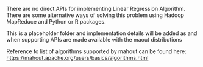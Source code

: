 There are no direct APIs for implementing Linear Regression Algorithm. There are some alternative ways of solving this problem using Hadoop MapReduce and Python or R packages.

This is a placeholder folder and implementation details will be added as and when supporting APIs are made available with the maout distributions

Reference to list of algorithms supported by mahout can be found here:
https://mahout.apache.org/users/basics/algorithms.html

